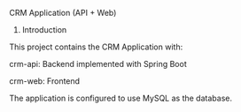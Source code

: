 CRM Application (API + Web)
1. Introduction

This project contains the CRM Application with:

crm-api: Backend implemented with Spring Boot

crm-web: Frontend

The application is configured to use MySQL as the database.
